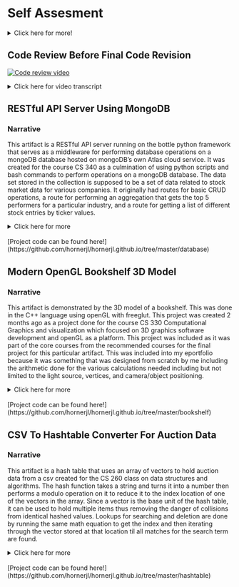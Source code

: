 # **Self Assesment**


<details>
    <summary>Click here for more!</summary>

</details>

## **Code Review Before Final Code Revision**

[![Code review video](https://img.youtube.com/vi/Ok3d9NTWEYE/0.jpg)](https://www.youtube.com/watch?v=Ok3d9NTWEYE)

<details>
    <summary>Click here for video transcript</summary>

Modern OpenGL Bookshelf 3D Model
<br/>
<br/>


The purpose of the first artifact is to render a 3d bookshelf object using modern openGL complete with texture and lighting. Additionally mouse and keyboard controls are implemented to allow for a full 360 view of the object.
<br/>
<br/>

Lines 1-11
<br/>
<br/>

In addition to the standard namespace and iostream library, we load in libraries that act as helpers to simplify our code for interfacing with openGL including GLM for math, glew/freeglut for cleaner code, and a locally stored SOIL2 library for easily loading textures in a usable form for openGL objects.
<br/>
<br/>

Lines 14-62
<br/>
<br/>

Next we define some macros and globals that will be required in multiple places throughout our program. This is a good area for some code upgrades as it contains a lot of magic numbers and non-constant values that would be better encapsulated by an instance of a class. Additionally several of these values will be removed entirely as we cut down to one light source. 
<br/>

Lines 65-98
<br/>
<br/>

Here we define a GLSL shader that will take in our geometry data and render the basic bookshelf based on the output of its own main function which performs calculations and then passes along the data to be rendered by openGL. While there is some annotation, some of it could be improved to be more descriptive of the actual function of each matrix and vector to add to readability.
<br/>
<br/>

Lines 100-171
<br/>
<br/>

The next shader handles lighting and texturing calculations and similarly could use some extra documentation and the removal of line 122 which is not necessary for the function of the program. Additionally this function will be edited to remove all references to a second light source which will remove the repetition though alternately if we needed the second light we could probably stream line this with a separate function since the calculations performed on each light is quite similar.
<br/>
<br/>

Lines 174-216
<br/>
<br/>

The main function takes in any command line args and passes them along to our openGL initializing function. Then it calls all necessary startup functions before running the glutMainLoop function which keeps the program active. Then it performs some manual cleanup of openGL buffer objects before exiting. Again there is a lot of function calls here that could benefit from annotation on their purpose for the program.
<br/>
<br/>

Lines 218-222
<br/>
<br/>

Next is a small function that instructs openGL how to handle a window reassigning two global variables and passing that along to an openGL function that adjusts the viewpoint. Again comments and better encapsulation will improve the structure of this function making it part of a controller object. 
<br/>
<br/>

Lines 224-315
<br/>
<br/>

URenderGraphics is quite long as a function and handles a lot of responsibility therefore it would be better split into multiple pieces that handle some of the calculations and conditional camera positioning. In general, this function handles the input to our shaders conveying all necessary information in one place. Additional extra documentation would help clarify some of the design decisions here as well. This function will be simplified somewhat by the removal of position data for light source 2.
<br/>
<br/>

Lines 317-336
<br/>
<br/>

UCreateShader uses the data from our two shaders to initialize an active shader program that utilizes the data calculated to draw the object. This function is well documented and does garbage collection for the shader information once the shader program is initialized.
Lines 339-493
<br/>
<br/>

UCreateBuffers handles the actual calculations for the vertices and indices that make up the shape of the bookcase as well as shading and texture coordinates for each vertex. The vertices are broken down by location but the indices could use some comments detailing what they correspond to as well. Additionally some of the comments are out of date and erroneous for this version of the program. A lot of the update work will be focused on fixing and expanding the vertex values to fix various clipping issues due to overlapping values as well as adjusting the normals column to create a more natural effect from the lighting on the object.
<br/>
<br/>

Lines 497-535
<br/>
<br/>

These two functions instruct the openGL instance on how to handle key presses and releases. The  console prints are testing code that should be cleaned out other than the default case for our switch statement which if tweaked to say something like “key press invalid” will serve to inform the user that their key press is not a recognized key.  
<br/>
<br/>

Lines 537-597
<br/>
<br/>

The next two functions serve as handlers for detected mouse movement and input. These along with the keyboard functions could be rolled into a class with their reliance on global variables that all four use. UMouseClick lacks annotations and UMouseMove could use a few as well clarifying some of the math performed. 
<br/>
<br/>

Lines 600-613
<br/>
<br/>

This last function does the texture loading and uses openGL methods to bind the loaded texture to the openGL instance. There are multiple unnecessary prints to the console to be cleaned up as well as some additional annotation work to be done. 
<br/>
<br/>
<br/>

CSV To Hashtable Converter For Auction Data
<br/>
<br/>

The purpose of this second artifact is to demonstrate a hash table with collision handling that can store and look up information about information loaded in from a csv file specially tuned to take input from an auction listing csv.
<br/>
<br/>

Lines 7-16
<br/>
<br/>

We start with some fairly standard C++ includes. Additionally we load in a locally stored CSV Parser library to take advantage of external resources and focus on just the hash table structure. Additionally as this is a fairly compact program with a small dependency list, we use the std namespace for simplicity.
<br/>
<br/>

Lines  22-36
<br/>
<br/>

Here we have some global definitions including a const that determines the size of the hash table which could possibly be moved to a static constant class member for the hash table class below instead. Additionally we have a declaration for a struct called Bid that mimics the necessary information from a single row of the CSV. This will require a few more members to cover the new requirements including properties for closing date, paid date, winning bid, and auction title. 
<br/>
<br/>

Lines 46-60
<br/>
<br/>

Next is the class definition for our hash table class which contains a private pointer member that points to a vector of Bid structs. Additionally we have a private function called hash which is only for use by the public facing Insert function. Finally we have declarations for a constructor, destructor, and functions covering insertion, deletion, searching and also a function that prints all members. This class will need to be upgraded to include a sortBy member and parameters for the search and remove functions will have to be renamed to suit their new roles.
<br/>
<br/>

Lines 65-74
<br/>
<br/>

Moving on to the definitions for the constructor and destructor, we initialize the previously declared pointer to point at an array of vectors with the Bid typing to create our hash table data structure. This 3-dimensional structure handles collisions between hashed bids by simply pushing them into the same vector. Additionally the destructor properly deallocates the memory used by this pointer afterwards. An addition will need to be made here for a passed in sortBy member.
<br/>
<br/>

Lines 76-156
<br/>
<br/>

Now we come to the class function definitions declared earlier. Each one is annotated with parameters, return values(if they’re not void), and a brief description of their purpose. First we have the hash function that takes in a key and performs the hashing operation returning a valid index for the bunchOfBids table. Insert takes in a Bid struct and after converting the necessary identifier to an int passes it down to the hash function using the returned index to place the Bid in the data structure. This will be modified to handle more types of data depending on the needs of the new Bid struct members but will fundamentally perform the same role with each sortBy type.
<br/>
<br/>

PrintAll simply iterates over both dimensions of the data structure using 2 for loops and does a formatted print out of each individually hashed Bid and its place in the structure. Both of these loops are finite and rely on finite known quantities, one a constant value and the other being based on the size of each allocated for vector in our data structure. Remove takes in a string identifier and does the same conversion hashing operation that Insert does which is a possible area for streamlining by moving the conversion step to the hash function to cut down on repetition. The remove function then uses the hashed index number to locate the correct vector and iterates through the Bids inside calling erase if the vector erase function on the matching bid. Search returns a Bid using much the same process as the delete function leading to the potential that this iterator block could be moved to a separate function since only the end action is unique.
<br/>
<br/>

Lines 167-211
<br/>
<br/>

Next are methods that support the function of the hash table by prepping or displaying formatted data as a bridge for the csv to Bid struct conversion and proper display of searched bids. The first function is display bids which simply takes in a bid and prints the contents to the console. This will need to be expanded to include the planned new members of the Bid struct. Additionally this might be better organized as part of the Bid struct. LoadBids takes in the file system path of the csv file and a pointer to a hash table object. It implements the imported CSVParser class adding a printout of detected headers which might be better removed from the function and added to another function who’s purpose is just to get and print headers. Then it moves on to the meat of the function which creates a bid and populates it with data from the csv file. This loop runs until the iterator is equal to the number of rows in the csv ensuring every entry is read. The bid creation process is slightly cumbersome as instead of loading in everything with the constructor all properties are manually assigned one by one. Therefore the Bid constructor should be upgraded to handle assignment internally. This process also utilizes an unnecessary call of strToDouble for the passed in value to bid amount even though at no point is amount utilized as a double. This string to double will be phased out as it is unnecessary. The final step is to insert each constructed bid into our hash table using the Insert function. This csv to Bid loop is surrounded with a try catch to handle possible errors that might arise from the conversion process.
<br/>
<br/>


Lines 229-313
<br/>
<br/>

Last is the main function which currently handles all user input. This function is quite long and could be broken into pieces like processCLargs(Jamie Note: highlight 232-245), displayMenu(Jamie Note: highlight 257-264), callCSVLoader(Jamie Note: highlight 269-281), and displayRequestedBid(Jamie Note: highlight 288-302). Also the load bids input should have an additional numbered prompt for sortBy as our new hash table will need this property. Additionally the main user input switch case and the new sort by switch case to be added could benefit from a default statement that displays a message to the user that their input is invalid.
<br/>
<br/>
<br/>

RESTful API Server Using MongoDB
<br/>
<br/>

The purpose of the third artifact is to create a Python based server that exposes a RESTful API that when started up allows the user to make calls to perform CRUD operations on a mongoDB database. This database contains information about the performance of various companies and the API includes several functions for performance reporting.
<br/>
<br/>

Lines 1-12
<br/>
<br/>

The script starts by importing libraries for our API including parts of bottle for handling incoming HTTP requests and pymongo for interfacing with our Mongo database. There is a slight redundancy of importing the whole bottle library and then importing only parts of it the next line down. Next is the definition of a connection to a mongoDB client which currently points to localhost but which will be upgraded to instead point at a hosted database through MongoDB’s cloud service Atlas. Then it requests and stores the market database and the stocks collection. This will be expanded to include an access collection which will be checked for user credentials before issuing a short login token to the user. 
<br/>
<br/>

Lines 15-40
<br/>
<br/>

These lines contain test code which will be removed for the final project but which served as useful tests of connectivity. Instead the first routes will be the login route and the token protected create login route. This will ensure database access is controlled and only someone previously authorized can add new credentials. The login route will execute a find query on the access collection and if it finds a match for the query params then it will create a new token object with a timestamp and randomized id returning the id to the user. Failing to find a match it will return a string reporting this to the user. All subsequent call handlers will implement a function to check the headers of the API call for an id and this will be matched against existing token objects to see if it matches a non-expired one.
<br/>
<br/>

Lines 42-91
<br/>
<br/>

The following functions implement client facing CRUD database operations to the user. Structurally they are all fairly simple taking in a request object provided by bottle with the headers, params, and body of the HTTP request. The necessary data is extracted then it tries a corresponding built in pymongo action using this data returning an error or a statement of success. There are a couple areas of opportunity for these functions including pre-processing the data for empty or erroneously formatted request parameters and returning the data found to the client instead of just printing it in the server instance log. Additionally there are several unnecessary print statements logging data for testing purpose that should be removed as they are unnecessary. (line 47)Additionally the create route does not pass along the reason for failure instead just returning that the operation failed. Lastly the delete and update routes use a GET request while they would more accurately be a DELETE and PUT respectively.
<br/>
<br/>

Lines 93-123
<br/>
<br/>

Taking the last 2 functions, the first function does an aggregate query for a particular industry query parameter returning the top 5 performers for that industry. Again the query parameter could use validation and the results are just printed to the server logs instead of returned to the client and in this case there is no error handling try-catch block which would be a worthwhile upgrade to make. The report route collates multiple requested objects into one result and passes along the response. Here too the upgrades of validation and returning vs. simply logging the result are necessary upgrades.
</details>

## **RESTful API Server Using MongoDB**
### Narrative
This artifact is a RESTful API server running on the bottle python framework that serves as a middleware for performing database operations on a mongoDB database hosted on mongoDB’s own Atlas cloud service. It was created for the course CS 340 as a culmination of using python scripts and bash commands to perform operations on a mongoDB database. The data set stored in the collection is supposed to be a set of data related to stock market data for various companies. It originally had routes for basic CRUD operations, a route for performing an aggregation that gets the top 5 performers for a particular industry, and a route for getting a list of different stock entries by ticker values.
<details>
    <summary>Click here for more</summary>

    My selection of this artifact is based on it demonstrating skill with modern frameworks and making use of a NoSQL database structure while still enforcing some of the structure found in a SQL database by way of the API. A major improvement implemented is forcing api calls to follow a JSON schema allowing for required fields and also in some cases disallows additional properties to be sent up. This enforces a flexible level of uniformity for data entering the databases. Additionally the API is now access controlled showcasing basic access control for an API using a UUID as a token. These tokens can only be obtained via a login route that requires a JSON object containing only a username string and a password string. 
    All objectives from the enhancement plan have been met in addition to enhancements suggested in the code review. A route for logging in has been added along with an additional route for adding new credentials which is access protected by the same token system that now protects all routes. In addition to access control, the database is now hosted by MongoDB Atlas which is a portable cloud based database service which fulfills the other major goal from the initial upgrade plan. For improvements from the code review, each route has comments detailing its purpose and what parameters it takes in and jsonschema is used to create validation functions that make sure that the data received is correctly formatted before attempting to perform database operations with it. 
    One of the major challenges was constructing a way to validate something as open ended as JSON. Unlike SQL with its strict database structures, MongoDB is generally a lot more fluid and this requires planning around so that incorrectly formatted data doesn’t get added and break expected returns from future queries. Finally settling on jsonschema seemed like a good fit as it has a natural flow to designing its structures that mimics the exact way I expect the data to look and then compares that with what is actually received surfacing any violations to the end user in human readable terms. Additionally setting up a MongoDB client that could connect with the hosted database took some debugging as access is very specifically controlled and the api call can be a bit tricky to get quite right but doesn’t necessarily throw any errors if formatted incorrectly. Overall this was a good lesson in constructing a controlled access RESTful API that connects to and performs operations on a mongoDB database.
</details>

<br/>
[Project code can be found here!](https://github.com/hornerjl/hornerjl.github.io/tree/master/database)

## **Modern OpenGL Bookshelf 3D Model**
### Narrative
This artifact is demonstrated by the 3D model of a bookshelf. This was done in the C++ language using openGL with freeglut. This project was created 2 months ago as a project done for the course CS 330 Computational Graphics and visualization which focused on 3D graphics software development and openGL as a platform. This project was included as it was part of the core courses  from the recommended courses for the final project for this particular artifact. This was included into my eportfolio because it was something that was designed from scratch by me including the arithmetic done for the various calculations needed including but not limited to the light source, vertices, and camera/object positioning.
<details>
    <summary>Click here for more</summary>

    This is a Project I am very proud of and consider it to be one of the more valuable learning experiences as I was able to make the environment and object from the ground up. The specific components of the artifact that showcases my skills and abilities in software development are the use of the C++ language, utilization of multiple libraries, working with low level 3D rendering platform. 
    While creating this artifact I got a better sense of the c++ language and how it can be utilized to create more than just command line based programs. While this is built on a lot of encapsulation and abstraction, it was none the less a useful example of C++ in action. Additionally this was a useful introduction to the intersection between math and programming requiring knowledge of both in equal measure. A major challenge I faced early on was trouble with the C++ library structure. While I have a much better understanding of the roles of header, dll, and library files now, it was difficult to understand the required structure compared to some more modern languages with their package managers that do all of the linking and pathing for you. Additionally drawing out all of the vertices and how they related to each other proved challenging for a more complex object like a bookshelf and was ultimately solved by drawing it all out on a whiteboard. There wasn’t much feedback required for the bookshelf but I still took the time to add some polish like better lighting and getting rid of certain instances of individual triangles clipping into one another. As the object in question is a bookshelf there was a lot of overlap where the shelf meets the outer frame. This had to be solved by changing values to be adjacent rather than overlapping.
</details>

<br/>
[Project code can be found here!](https://github.com/hornerjl/hornerjl.github.io/tree/master/bookshelf)

## **CSV To Hashtable Converter For Auction Data**
### Narrative
This artifact is a hash table that uses an array of vectors to hold auction data from a csv created for the CS 260 class on data structures and algorithms. The hash function takes a string and turns it into a number then performs a modulo operation on it to reduce it to the index location of one of the vectors in the array. Since a vector is the base unit of the hash table, it can be used to hold multiple items thus removing the danger of collisions from identical hashed values. Lookups for searching and deletion are done by running the same math equation to get the index and then iterating through the vector stored at that location til all matches for the search term are found. 
<details>
    <summary>Click here for more</summary>
  
    This artifact was selected as it showcases skill with hash tables, one of the most powerful data structures for quick lookup times and also utilization of several other structures working together to create a bigger system including unordered maps, vectors, and arrays. These each provide benefits and compliment each other to create a very efficient lookup table that is still rather flexible. The improvements to the structure include an expanded data set for individual items, a flexible hashing algorithm that can hash any string passed into it allowing for sorting based on multiple headings, and an updated UI that provides the user more control over the hash table operations.
	The planned enhancements for this artifact were increased object fields and allowing the user to select their own field to sort by from an abridged list of the headers from the csv file. These two were implemented as planned with several additional improvements from the code review including better encapsulation and application of the single responsibility principle to the structure of the program. While this still covers the same course outcomes, these enhancements lead to a more polished artist overall.
	The process of enhancing the artifact certainly helped deepen my knowledge of C++’s eccentricities in particular and program structure as a whole. One challenge in particular was a bug that cropped up when assigning a new hashTable object to a passed in pointer from the main function. Since this takes place outside of the original scope, the pointer was actually altered to point to a different location than the original passed in memory location. Realizing this led me to refactoring to make the instance of the object and just use a setter for the sortBy property that had led to the new keyword usage in the first place. Another issue was finding a structure that would allow for dynamic object property access based on user input which led me to the unordered_map which allows for accessing properties by their variable names. Overall this was a great opportunity to sharpen my skills with basic program structure and utilize pre-existing data structures and libraries to perform a complex task in a simple way.
</details>

<br/>
[Project code can be found here!](https://github.com/hornerjl/hornerjl.github.io/tree/master/hashtable)
